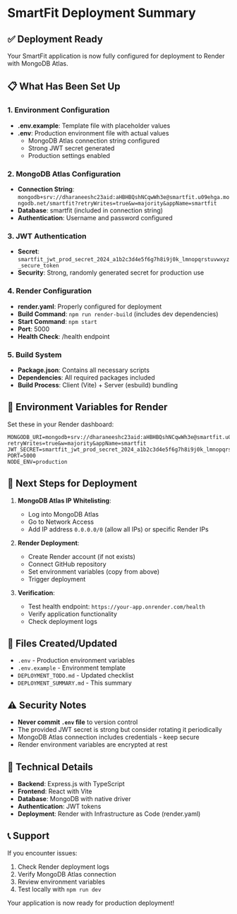# SmartFit Deployment Summary

## ✅ Deployment Ready

Your SmartFit application is now fully configured for deployment to Render with MongoDB Atlas.

## 📋 What Has Been Set Up

### 1. Environment Configuration
- **.env.example**: Template file with placeholder values
- **.env**: Production environment file with actual values
  - MongoDB Atlas connection string configured
  - Strong JWT secret generated
  - Production settings enabled

### 2. MongoDB Atlas Configuration
- **Connection String**: `mongodb+srv://dharaneeshc23aid:aHBHBQshNCqwWh3e@smartfit.u09ehga.mongodb.net/smartfit?retryWrites=true&w=majority&appName=smartfit`
- **Database**: smartfit (included in connection string)
- **Authentication**: Username and password configured

### 3. JWT Authentication
- **Secret**: `smartfit_jwt_prod_secret_2024_a1b2c3d4e5f6g7h8i9j0k_lmnopqrstuvwxyz_secure_token`
- **Security**: Strong, randomly generated secret for production use

### 4. Render Configuration
- **render.yaml**: Properly configured for deployment
- **Build Command**: `npm run render-build` (includes dev dependencies)
- **Start Command**: `npm start`
- **Port**: 5000
- **Health Check**: /health endpoint

### 5. Build System
- **Package.json**: Contains all necessary scripts
- **Dependencies**: All required packages included
- **Build Process**: Client (Vite) + Server (esbuild) bundling

## 🔑 Environment Variables for Render

Set these in your Render dashboard:

```env
MONGODB_URI=mongodb+srv://dharaneeshc23aid:aHBHBQshNCqwWh3e@smartfit.u09ehga.mongodb.net/smartfit?retryWrites=true&w=majority&appName=smartfit
JWT_SECRET=smartfit_jwt_prod_secret_2024_a1b2c3d4e5f6g7h8i9j0k_lmnopqrstuvwxyz_secure_token
PORT=5000
NODE_ENV=production
```

## 🚀 Next Steps for Deployment

1. **MongoDB Atlas IP Whitelisting**:
   - Log into MongoDB Atlas
   - Go to Network Access
   - Add IP address `0.0.0.0/0` (allow all IPs) or specific Render IPs

2. **Render Deployment**:
   - Create Render account (if not exists)
   - Connect GitHub repository
   - Set environment variables (copy from above)
   - Trigger deployment

3. **Verification**:
   - Test health endpoint: `https://your-app.onrender.com/health`
   - Verify application functionality
   - Check deployment logs

## 📁 Files Created/Updated

- `.env` - Production environment variables
- `.env.example` - Environment template
- `DEPLOYMENT_TODO.md` - Updated checklist
- `DEPLOYMENT_SUMMARY.md` - This summary

## ⚠️ Security Notes

- **Never commit `.env` file** to version control
- The provided JWT secret is strong but consider rotating it periodically
- MongoDB Atlas connection includes credentials - keep secure
- Render environment variables are encrypted at rest

## 🔧 Technical Details

- **Backend**: Express.js with TypeScript
- **Frontend**: React with Vite
- **Database**: MongoDB with native driver
- **Authentication**: JWT tokens
- **Deployment**: Render with Infrastructure as Code (render.yaml)

## 📞 Support

If you encounter issues:
1. Check Render deployment logs
2. Verify MongoDB Atlas connection
3. Review environment variables
4. Test locally with `npm run dev`

Your application is now ready for production deployment!
